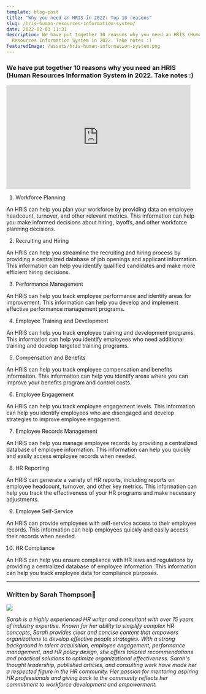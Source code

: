 ```yaml
---
template: blog-post
title: "Why you need an HRIS in 2022: Top 10 reasons"
slug: /hris-human-resources-information-system/
date: 2022-02-03 11:31
description: We have put together 10 reasons why you need an HRIS (Human
  Resources Information System in 2022. Take notes :)
featuredImage: /assets/hris-human-information-system.png
---
```

### We have put together 10 reasons why you need an HRIS (Human Resources Information System in 2022. Take notes :) 

<iframe src="https://giphy.com/embed/Y1vaZaXzTU3t6PcBuZ" width="480" height="270" frameBorder="0" class="giphy-embed" allowFullScreen></iframe><p><a href="https://giphy.com/gifs/AuburnU-auburn-wareagle-outreach-Y1vaZaXzTU3t6PcBuZ"></a></p>

1. Workforce Planning

An HRIS can help you plan your workforce by providing data on employee headcount, turnover, and other relevant metrics. This information can help you make informed decisions about hiring, layoffs, and other workforce planning decisions.

2. Recruiting and Hiring

An HRIS can help you streamline the recruiting and hiring process by providing a centralized database of job openings and applicant information. This information can help you identify qualified candidates and make more efficient hiring decisions.

3. Performance Management

An HRIS can help you track employee performance and identify areas for improvement. This information can help you develop and implement effective performance management programs.

4. Employee Training and Development

An HRIS can help you track employee training and development programs. This information can help you identify employees who need additional training and develop targeted training programs.

5. Compensation and Benefits

An HRIS can help you track employee compensation and benefits information. This information can help you identify areas where you can improve your benefits program and control costs.

6. Employee Engagement

An HRIS can help you track employee engagement levels. This information can help you identify employees who are disengaged and develop strategies to improve employee engagement.

7. Employee Records Management

An HRIS can help you manage employee records by providing a centralized database of employee information. This information can help you quickly and easily access employee records when needed.

8. HR Reporting

An HRIS can generate a variety of HR reports, including reports on employee headcount, turnover, and other key metrics. This information can help you track the effectiveness of your HR programs and make necessary adjustments.

9. Employee Self-Service

An HRIS can provide employees with self-service access to their employee records. This information can help employees quickly and easily access their records when needed.

10. HR Compliance

An HRIS can help you ensure compliance with HR laws and regulations by providing a centralized database of employee information. This information can help you track employee data for compliance purposes.

- - -

### W﻿ritten by Sarah Thompson👩

![](/assets/sarah-performance-reviews-software.png)

*Sarah is a highly experienced HR writer and consultant with over 15 years of industry expertise. Known for her ability to simplify complex HR concepts, Sarah provides clear and concise content that empowers organizations to develop effective people strategies. With a strong background in talent acquisition, employee engagement, performance management, and HR policy design, she offers tailored recommendations and practical solutions to optimize organizational effectiveness. Sarah's thought leadership, published articles, and consulting work have made her a respected figure in the HR community. Her passion for mentoring aspiring HR professionals and giving back to the community reflects her commitment to workforce development and empowerment.*